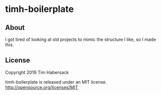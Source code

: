 # timh-boilerplate

## About

I got tired of looking at old projects to mimic the structure I like, so I made this.

## License

Copyright 2019 Tim Habersack

timh-boilerplate is released under an MIT license. http://opensource.org/licenses/MIT  
